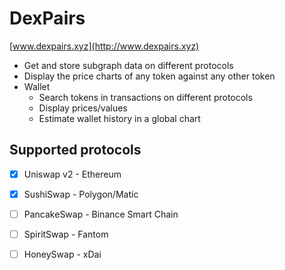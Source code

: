# DexPairs

[www.dexpairs.xyz](http://www.dexpairs.xyz)

* Get and store subgraph data on different protocols
* Display the price charts of any token against any other token
* Wallet
  * Search tokens in transactions on different protocols
  * Display prices/values
  * Estimate wallet history in a global chart


## Supported protocols
* [x] Uniswap v2 - Ethereum
* [x] SushiSwap - Polygon/Matic
* [ ] PancakeSwap - Binance Smart Chain
* [ ] SpiritSwap - Fantom
* [ ] HoneySwap - xDai

